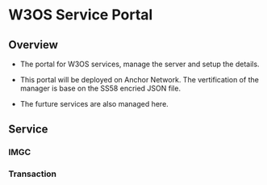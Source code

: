 # W3OS Service Portal

## Overview

- The portal for W3OS services, manage the server and setup the details.

- This portal will be deployed on Anchor Network. The vertification of the manager is base on the SS58 encried JSON file.

- The furture services are also managed here.

## Service

### IMGC

### Transaction